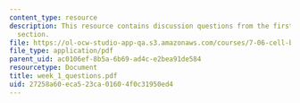 ```yaml
---
content_type: resource
description: This resource contains discussion questions from the first recitation
  section.
file: https://ol-ocw-studio-app-qa.s3.amazonaws.com/courses/7-06-cell-biology-spring-2007/27258a60eca523ca01604f0c31950ed4_week_1_questions.pdf
file_type: application/pdf
parent_uid: ac0106ef-8b5a-6b69-ad4c-e2bea91de584
resourcetype: Document
title: week_1_questions.pdf
uid: 27258a60-eca5-23ca-0160-4f0c31950ed4
---
```

